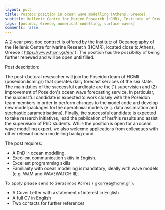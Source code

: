 ```yaml
---
layout: post
title: Postdoc position in ocean wave modelling (Athens, Greece)
subtitle: Hellenic Centre for Marine Research (HCMR), Institute of Oceanography
tags: [postdoc, Greece, numerical modelling, surface waves]
comments: false
---
```


A 2-year post-doc contract is offered by the Institute of Oceanography of the Hellenic Centre for Marine Research (HCMR), located close to Athens, Greece ( https://www.hcmr.gr/en/ ). The position has the possibility of being further renewed and will be open until filled.

Post description:

The post-doctoral researcher will join the Poseidon team of HCMR (poseidon.hcmr.gr) that operates daily forecast services of the sea state. The main duties of the successful candidate are the (1) supervision and (2) improvement of Poseidon's ocean wave forecasting service. In particular, the successful candidate is expected to work closely with the Poseidon team members in order to perform changes to the model code and develop new model packages for the operational models (e.g. data assimilation and stochastic parametrisations). Finally, the successful candidate is expected to take research initiatives, lead the publication of her/his results and assist the supervision of PhD students. While the position is open for an ocean wave modelling expert, we also welcome applications from colleagues with other relevant ocean modelling background.

The post requires:
- A PhD in ocean modelling.
- Excellent communication skills in English.
- Excellent programming skills
- Familiarity with ocean modelling is mandatory, ideally with wave models (e.g. WAM and WAVEWATCH III).

To apply please send to Gerasimos Korres ( gkorres@hcmr.gr ):
- A Cover Letter with a statement of interest in English
- A full CV in English
- Two contacts for further references 
